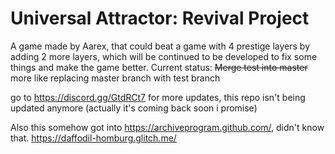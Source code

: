 # Universal Attractor: Revival Project
A game made by Aarex, that could beat a game with 4 prestige layers by adding 2 more layers, which will be continued to be developed to fix some things and make the game better.
Current status: ~~Merge test into master~~ more like replacing master branch with test branch

go to https://discord.gg/GtdRCt7 for more updates, this repo isn't being updated anymore (actually it's coming back soon i promise)

Also this somehow got into https://archiveprogram.github.com/, didn't know that.
https://daffodil-homburg.glitch.me/
